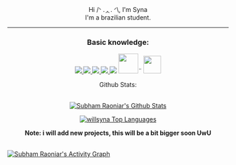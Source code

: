 <p align="center">
  <batata align="center">
    Hi  /ᐠ .ᆺ. ᐟ\, I'm Syna
    <br>I'm a brazilian student.<br>
    
----
    
  </batata>
</p>

<h3 align="center">Basic knowledge:</h3>


<p align="center" display="inline-block"> 
    <a href="https://developer.mozilla.org/en-US/docs/Web/JavaScript" target="_blank"> <img src="https://img.icons8.com/color/48/000000/javascript.png"/> </a> 
    <a href="https://www.w3.org/html/" target="_blank"> <img src="https://img.icons8.com/color/48/000000/html-5.png"/> </a> 
    <a href="https://www.w3schools.com/css/" target="_blank"> <img src="https://img.icons8.com/color/48/000000/css3.png"/> </a> 
    <a href="https://www.python.org" target="_blank"> <img src="https://img.icons8.com/color/48/000000/python.png"/> </a> 
    <img src="https://img.icons8.com/plasticine/50/000000/bash.png"/>
    <img width="auto" height="45"  src="https://img.icons8.com/color/47/000000/git.png"/>¨
    <img width="auto" height="40" src="https://cdn.jsdelivr.net/gh/devicons/devicon/icons/linux/linux-original.svg" />
</p>

<p align="center">Github Stats:</p>
<div align="center" display="inline-block">
<div display="inline-block">
  <br/>
    <a href="https://github.com/willsyna/github-readme-stats"><img alt="Subham Raoniar's Github Stats" src="https://github-readme-stats.vercel.app/api?username=willsyna&show_icons=true&count_private=true&theme=react&hide_border=true&bg_color=0D1117" /></a>


  <a href="https://github.com/willsyna/github-readme-stats"><img alt="willsyna Top Languages" src="https://github-readme-stats.vercel.app/api/top-langs/?username=willsyna&langs_count=8&count_private=true&layout=compact&theme=react&hide_border=true&bg_color=0D1117" /></a>
  <br/>
</div>
  <b>Note: i will add new projects, this will be a bit bigger soon UwU</b>
</div>

<br/>

<a href="https://github.com/willsyna/github-readme-activity-graph"><img alt="Subham Raoniar's Activity Graph" src="https://activity-graph.herokuapp.com/graph?username=willsyna&bg_color=0D1117&color=5BCDEC&line=5BCDEC&point=FFFFFF&hide_border=true" /></a>

<br/>

</p>
